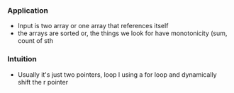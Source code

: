 
### Application

- Input is two array or one array that references itself
- the arrays are sorted or, the things we look for have monotonicity (sum, count of sth


### Intuition

- Usually it's just two pointers, loop l using a for loop and dynamically shift the r pointer